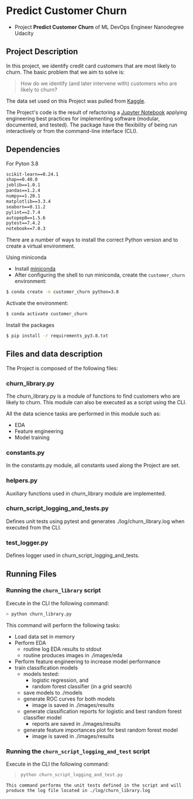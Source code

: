 # Predict Customer Churn

- Project **Predict Customer Churn** of ML DevOps Engineer Nanodegree Udacity

## Project Description

In this project, we identify credit card customers that are most likely to churn. The basic problem that we aim to solve is:

> How do we identify (and later intervene with) customers who are likely to churn?

The data set used on this Project was pulled from [Kaggle](https://www.kaggle.com/sakshigoyal7/credit-card-customers/code). 

The Project's code is the result of refactoring a [Jupyter Notebook](https://github.com/marcusreaiche/mlops-engineer-udacity-project-01/blob/main/churn_notebook.ipynb) applying engineering best practices for implementing software (modular, documented, and tested). The package have the flexibility of being run interactively or from the command-line interface (CLI).

## Dependencies

For Pyton 3.8

```txt
scikit-learn==0.24.1
shap==0.40.0
joblib==1.0.1
pandas==1.2.4
numpy==1.20.1
matplotlib==3.3.4
seaborn==0.11.2
pylint==2.7.4
autopep8==1.5.6
pytest==7.4.2
notebook==7.0.3
```

There are a number of ways to install the correct Python version and to create a virtual environment. 

Using miniconda
- Install [miniconda](https://docs.conda.io/projects/miniconda/en/latest/miniconda-other-installer-links.html)
- After configuring the shell to run miniconda, create the `customer_churn` environment:

```bash
$ conda create -n customer_churn python=3.8
```

Activate the environment:

```bash
$ conda activate customer_churn
```

Install the packages

```bash
$ pip install -r requirements_py3.8.txt
```


## Files and data description
The Project is composed of the following files:

### churn_library.py

The churn_library.py is a module of functions to find customers who are likely to churn. This module can also be executed as a script using the CLI.

All the data science tasks are performed in this module such as:
- EDA
- Feature engineering
- Model training

### constants.py
In the constants.py module, all constants used along the Project are set.
### helpers.py
Auxiliary functions used in churn_library module are implemented.

### churn_script_logging_and_tests.py
Defines unit tests using pytest and generates ./log/churn_library.log when executed from the CLI.
### test_logger.py
Defines logger used in churn_script_logging_and_tests.
## Running Files
### Running the `churn_library` script

Execute in the CLI the following command:

```bash
> python churn_library.py
```
This command will perform the following tasks:
- Load data set in memory
- Perform EDA
    - routine log EDA results to stdout
    - routine produces images in ./images/eda
- Perform feature engineering to increase model performance
- train classification models
    - models tested:
        - logistic regression, and
        - random forest classifier (in a grid search)
    - save models to ./models
    - generate ROC curves for both models
        - image is saved in ./images/results
    - generate classification reports for logistic and best random forest classifier model
        - reports are saved in ./images/results
    - generate feature importances plot for best random forest model
        - image is saved in ./images/results


### Running the `churn_script_logging_and_test` script

Execute in the CLI the following command:

>```bash
> python churn_script_logging_and_test.py
```
This command performs the unit tests defined in the script and will produce the log file located in ./log/churn_library.log
